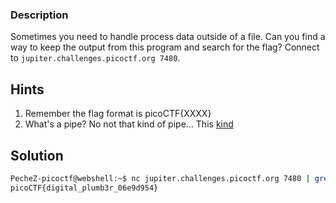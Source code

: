 ### Description

Sometimes you need to handle process data outside of a file. Can you find a way to keep the output from this program and search for the flag? Connect to `jupiter.challenges.picoctf.org 7480`.

## Hints

1. Remember the flag format is picoCTF{XXXX}
2. What's a pipe? No not that kind of pipe... This [kind](http://www.linfo.org/pipes.html)

## Solution
```bash
PecheZ-picoctf@webshell:~$ nc jupiter.challenges.picoctf.org 7480 | grep pico
picoCTF{digital_plumb3r_06e9d954}
```

